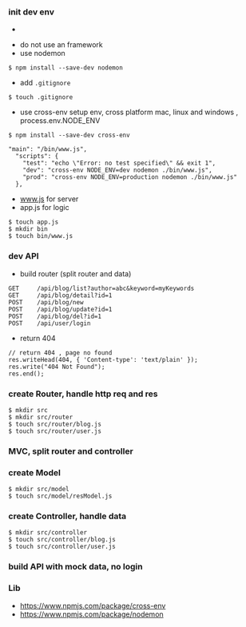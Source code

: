### init dev env
- ```npm init -y'
- do not use an framework
- use nodemon
```
$ npm install --save-dev nodemon
```
- add ```.gitignore```
```
$ touch .gitignore
```
- use cross-env setup env, cross platform mac, linux and windows , process.env.NODE_ENV

```
$ npm install --save-dev cross-env
```
```
"main": "/bin/www.js",
  "scripts": {
    "test": "echo \"Error: no test specified\" && exit 1",
    "dev": "cross-env NODE_ENV=dev nodemon ./bin/www.js",
    "prod": "cross-env NODE_ENV=production nodemon ./bin/www.js"
  },
```
- www.js for server
- app.js for logic
```
$ touch app.js
$ mkdir bin
$ touch bin/www.js
```
### dev API
- build router (split router and data)
```
GET     /api/blog/list?author=abc&keyword=myKeywords  
GET     /api/blog/detail?id=1
POST    /api/blog/new
POST    /api/blog/update?id=1
POST    /api/blog/del?id=1
POST    /api/user/login
```
- return 404
```
// return 404 , page no found
res.writeHead(404, { 'Content-type': 'text/plain' });
res.write("404 Not Found");
res.end();
```
### create Router, handle http req and res
```
$ mkdir src
$ mkdir src/router
$ touch src/router/blog.js
$ touch src/router/user.js
```
### MVC, split router and controller
### create Model
```
$ mkdir src/model
$ touch src/model/resModel.js
```
### create Controller, handle data 
```
$ mkdir src/controller
$ touch src/controller/blog.js
$ touch src/controller/user.js
```

### build API with mock data, no login


### Lib
- https://www.npmjs.com/package/cross-env
- https://www.npmjs.com/package/nodemon